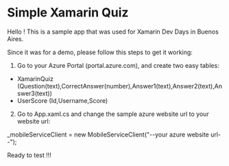 # Simple Xamarin Quiz
Hello ! This is a sample app that was used for Xamarin Dev Days in Buenos Aires.

Since it was for a demo, please follow this steps to get it working:

1) Go to your Azure Portal (portal.azure.com), and create two easy tables:
- XamarinQuiz (Question(text),CorrectAnswer(number),Answer1(text),Answer2(text),Answer3(text))
- UserScore (Id,Username,Score)

2) Go to App.xaml.cs and change the sample azure website url to your website url:

_mobileServiceClient = new MobileServiceClient("--your azure website url--");

 Ready to test !!!
